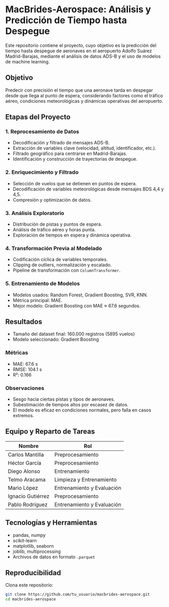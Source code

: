 # MacBrides-Aerospace: Análisis y Predicción de Tiempo hasta Despegue

Este repositorio contiene el proyecto, cuyo objetivo es la predicción del tiempo hasta despegue de aeronaves en el aeropuerto Adolfo Suárez Madrid-Barajas, mediante el análisis de datos ADS-B y el uso de modelos de machine learning.

## Objetivo

Predecir con precisión el tiempo que una aeronave tarda en despegar desde que llega al punto de espera, considerando factores como el tráfico aéreo, condiciones meteorológicas y dinámicas operativas del aeropuerto.

## Etapas del Proyecto

### 1. Reprocesamiento de Datos

- Decodificación y filtrado de mensajes ADS-B.
- Extracción de variables clave (velocidad, altitud, identificador, etc.).
- Filtrado geográfico para centrarse en Madrid-Barajas.
- Identificación y construcción de trayectorias de despegue.

### 2. Enriquecimiento y Filtrado

- Selección de vuelos que se detienen en puntos de espera.
- Decodificación de variables meteorológicas desde mensajes BDS 4,4 y 4,5.
- Compresión y optimización de datos.

### 3. Análisis Exploratorio

- Distribución de pistas y puntos de espera.
- Análisis de tráfico aéreo y horas punta.
- Exploración de tiempos en espera y dinámica operativa.

### 4. Transformación Previa al Modelado

- Codificación cíclica de variables temporales.
- Clipping de outliers, normalización y escalado.
- Pipeline de transformación con `ColumnTransformer`.

### 5. Entrenamiento de Modelos

- Modelos usados: Random Forest, Gradient Boosting, SVR, KNN.
- Métrica principal: MAE.
- Mejor modelo: Gradient Boosting con MAE ≈ 67.6 segundos.

## Resultados

- Tamaño del dataset final: 160.000 registros (5895 vuelos)
- Modelo seleccionado: Gradient Boosting

### Métricas

- MAE: 67.6 s
- RMSE: 104.1 s
- R²: 0.166

### Observaciones

- Sesgo hacia ciertas pistas y tipos de aeronaves.
- Subestimación de tiempos altos por escasez de datos.
- El modelo es eficaz en condiciones normales, pero falla en casos extremos.

## Equipo y Reparto de Tareas

| Nombre           | Rol                          |
|------------------|-------------------------------|
| Carlos Mantilla  | Preprocesamiento             |
| Héctor García    | Preprocesamiento             |
| Diego Alonso     | Entrenamiento                |
| Telmo Aracama    | Limpieza y Entrenamiento     |
| Mario López      | Entrenamiento y Evaluación   |
| Ignacio Gutiérrez| Preprocesamiento             |
| Pablo Rodríguez  | Entrenamiento y Evaluación   |

## Tecnologías y Herramientas

- pandas, numpy
- scikit-learn
- matplotlib, seaborn
- joblib, multiprocessing
- Archivos de datos en formato `.parquet`

## Reproducibilidad

Clona este repositorio:

```bash
git clone https://github.com/tu_usuario/macbrides-aerospace.git
cd macbrides-aerospace
